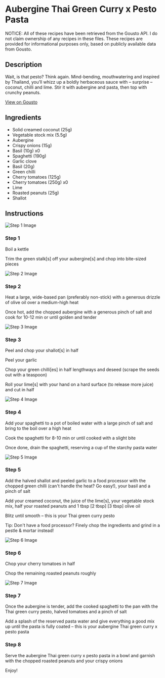 # Aubergine Thai Green Curry x Pesto Pasta

NOTICE: All of these recipes have been retrieved from the Gousto API. I do not claim ownership of any recipes in these files. These recipes are provided for informational purposes only, based on publicly available data from Gousto.

## Description

Wait, is that pesto? Think again. Mind-bending, mouthwatering and inspired by Thailand, you’ll whizz up a boldly herbaceous sauce with – surprise – coconut, chilli and lime. Stir it with aubergine and pasta, then top with crunchy peanuts.

[View on Gousto](https://www.gousto.co.uk/recipes/cookbook/aubergine-thai-green-curry-x-pesto-pasta)

## Ingredients

- Solid creamed coconut (25g)
- Vegetable stock mix (5.5g)
- Aubergine
- Crispy onions (15g)
- Basil (10g) x0
- Spaghetti (190g)
- Garlic clove
- Basil (20g)
- Green chilli
- Cherry tomatoes (125g)
- Cherry tomatoes (250g) x0
- Lime
- Roasted peanuts (25g)
- Shallot

## Instructions

![Step 1 Image](https://production-media.gousto.co.uk/cms/recipe-step-image/step-1-1662482079165-x200.jpg)

### Step 1

Boil a kettle

Trim the green stalk[s] off your aubergine[s] and chop into bite-sized pieces

![Step 2 Image](https://production-media.gousto.co.uk/cms/recipe-step-image/step-2-1662482090189-x200.jpg)

### Step 2

Heat a large, wide-based pan (preferably non-stick) with a generous drizzle of olive oil over a medium-high heat

Once hot, add the chopped aubergine with a generous pinch of salt and cook for 10-12 min or until golden and tender

![Step 3 Image](https://production-media.gousto.co.uk/cms/recipe-step-image/step-3-1662482094128-x200.jpg)

### Step 3

Peel and chop your shallot[s]<span class="text-danger"> </span>in half

Peel your garlic

Chop your green chilli[es] in half lengthways and deseed (scrape the seeds out with a teaspoon)

Roll your lime[s] with your hand on a hard surface (to release more juice) and cut in half

![Step 4 Image](https://production-media.gousto.co.uk/cms/recipe-step-image/step-4-1662482098043-x200.jpg)

### Step 4

Add your spaghetti to a pot of boiled water with a large pinch of salt and bring to the boil over a high heat

Cook the spaghetti for 8-10 min or until cooked with a slight bite

Once done, drain the spaghetti, reserving a cup of the starchy pasta water

![Step 5 Image](https://production-media.gousto.co.uk/cms/recipe-step-image/step-5-1662482100969-x200.jpg)

### Step 5

Add the halved shallot and peeled garlic to a food processor with the chopped green chilli (can't handle the heat? Go easy!), your basil and a pinch of salt

Add your creamed coconut, the juice of the lime[s], your vegetable stock mix, half your roasted peanuts and 1 tbsp <span class="text-purple">[2 tbsp]</span> <span class="text-danger">[3 tbsp]</span> olive oil

Blitz until smooth – this is your Thai green curry pesto

Tip: Don't have a food processor? Finely chop the ingredients and grind in a pestle & mortar instead!

![Step 6 Image](https://production-media.gousto.co.uk/cms/recipe-step-image/step-6-1662482103807-x200.jpg)

### Step 6

Chop your cherry tomatoes in half

Chop the remaining roasted peanuts roughly

![Step 7 Image](https://production-media.gousto.co.uk/cms/recipe-step-image/step-7-1662482108693-x200.jpg)

### Step 7

Once the aubergine is tender, add the cooked spaghetti to the pan with the Thai green curry pesto, halved tomatoes and a pinch of salt

Add a splash of the reserved pasta water and give everything a good mix up until the pasta is fully coated – this is your aubergine Thai green curry x pesto pasta

### Step 8

Serve the aubergine Thai green curry x pesto pasta in a bowl and garnish with the chopped roasted peanuts and your crispy onions

Enjoy!

